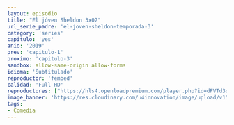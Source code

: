 ```yaml
---
layout: episodio
title: "El jóven Sheldon 3x02"
url_serie_padre: 'el-joven-sheldon-temporada-3'
category: 'series'
capitulo: 'yes'
anio: '2019'
prev: 'capitulo-1'
proximo: 'capitulo-3'
sandbox: allow-same-origin allow-forms
idioma: 'Subtitulado'
reproductor: 'fembed'
calidad: 'Full HD'
reproductores: ["https://hls4.openloadpremium.com/player.php?id=dFVTd3dyMXN5dVJENEh0cUNJN0JuSklGYU1LVEFycG5udkJ5eGRadmpKbTZDbkVQd0hpSFg5SGp2N01MUnV2QVJCUkNuaDlIZnJkUHcrVlFEdFFLZ2c9PQ&sub=https://sub.cuevana2.io/vtt-sub/sub7/Young.Sheldon.3x02.vtt","https://tutumeme.net/embed/player.php?u=bXQ3ajJOaW1wcFRGcEs2VW5XRGExTlRPMytmUnc3bHVwcWhoenVIUjI5SHF5TlNwc0taaG1jN2gwZHZSNTlIRHVhV2tZWitkNUtDVDNOL1ZvYW1rYjJSbG9hZWg","https://player.openplay.vip/player.php?id=Nzc&sub=https://sub.cuevana2.io/vtt-sub/sub7/Young.Sheldon.3x02.vtt","https://api.cuevana3.io/stream/index.php?file=ek5lbm9xYWNrS0xJMVp5b21KREk0dFBLbjVkaHhkRGdrOG1jbnBpUnhhS1Z4NHVXbUpXUzJKYkdiSXVYcHJQdHNjVjNucVcwbU1tdXI1YUFwOWJKNE5hU3FadVkyYURhMDlLYW5walN5ZUxZMHFadnJNZlU","https://api.cuevana3.io/rr/gd.php?h=ek5lbm9xYWNrS0xJMVp5b21KREk0dFBLbjVkaHhkRGdrOG1jbnBpUnhhS1Z4NHVXbUpXUzJKYkdiSXVYcHJQdHNjVjNucVcwbU1tdXI1YUFwOWJKNE5hU3FadVkyUT09"]
image_banner: 'https://res.cloudinary.com/u4innovation/image/upload/v1561429447/big-bang-temporada1banner-min_rlp7il.jpg'
tags:
- Comedia
---
```











